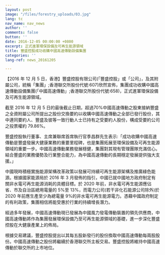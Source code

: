 ```yaml
---
layout: post
image: "/files/forestry_uploads/03.jpg"
lang: tc
nav_name: nav_news
author: ''
comments: false
button: ''
date: 2016-12-05 00:00:00 +0800
excerpt: 正式進軍環保設備及可再生能源領域
title: 豐盛控股成功收購中國高速傳動設備集團
categories: ''
lang-ref: news_20161205

---
```

【2016 年 12 月 5 日，香港】豐盛控股有限公司(「豐盛控股」或「公司」，及其附屬公司，統稱「集團」;香港聯交所股份代號:607)欣然宣佈，集團成功收購中國高速傳動設備集團(「中國高速傳動」;香港聯交所股份代號:658)，正式進軍環保設備及可再生能源領域。

截至 2016 年 12 月 5 日的最後截止日期，超過70%中國高速傳動之股東接納豐盛之全資附屬公司所提出之股份交換要約以收購中國高速傳動之全部已發行股份，其中連同要約人、豐盛及彼等一致行動人士已持有之受要約人股份，構成受要約公司之投票權約 79.86%。

豐盛控股執行董事、主席兼聯席首席執行官季昌群先生表示:「成功收購中國高速傳動是豐盛發展大健康業務的重要里程碑，也是集團拓展至環保設備及可再生能源領域的重要一步。中國高速傳動業務發展穩健，集團對其現有管理團隊充滿信心。結合豐盛的業務優勢及行業整合能力，為中國高速傳動的長期穩定發展提供強大支援。」

中國現時積極實施能源架構改革政策以發展可持續可再生能源架構及推廣綠色能源。根據國家能源局於 2016 年 3 月發佈的指引，中國已就中國地方政府制定有關非水電可再生能源消耗的具體目標。於 2020 年前，非水電可再生能源應佔省、市及自治區總用電量的 5%至 13%，而電力公司(若干非化石能源公司除外)於 2020 年前應生產至少為總電量 9%的非水電可再生能源電力。憑藉中國政府制定的有利政策，集團相信將能受惠於行業的持續增長潛力。

經過多年發展，中國高速傳動現已發展為中國風力發電傳動裝置的領先供應商，中國高速傳動將作為集團發展環保設備乃至可再生能源領域的基礎，進一步深化豐盛控股在大健康產業上的佈局。

根據交易建議，豐盛控股提出以其每五股新發行的股份換取中國高速傳動每兩股股份。中國高速傳動之股份將繼續於香港聯交所主板交易。豐盛控股將維持中國高速傳動於聯交所的上市地位。